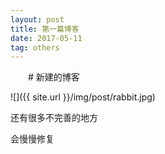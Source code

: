 ```yaml
---
layout: post
title: 第一篇博客
date: 2017-05-11 
tag: others
---
```


　　# 新建的博客

![]({{ site.url }}/img/post/rabbit.jpg)

还有很多不完善的地方

会慢慢修复

